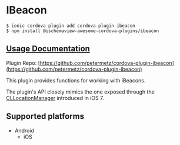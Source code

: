 # IBeacon

```
$ ionic cordova plugin add cordova-plugin-ibeacon
$ npm install @ischemaview-awesome-cordova-plugins/ibeacon
```

## [Usage Documentation](https://danielsogl.gitbook.io/awesome-cordova-plugins/plugins/ibeacon/)

Plugin Repo: [https://github.com/petermetz/cordova-plugin-ibeacon](https://github.com/petermetz/cordova-plugin-ibeacon)

This plugin provides functions for working with iBeacons.

 The plugin's API closely mimics the one exposed through the [CLLocationManager](https://developer.apple.com/library/ios/documentation/CoreLocation/Reference/CLLocationManager_Class/index.html) introduced in iOS 7.

## Supported platforms

- Android
  - iOS
  


